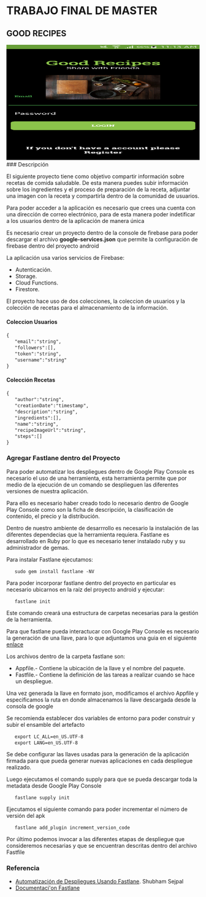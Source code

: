 # TRABAJO FINAL DE MASTER

## GOOD RECIPES
 
<img src="https://github.com/pablorcruh/Good-Recipes/blob/master/repo_assets/login.png" width="550" height="300"/>
### Descripción

El siguiente proyecto tiene como objetivo compartir información sobre recetas de comida saludable.
De esta manera puedes subir información sobre los ingredientes y el proceso de preparación de la receta,
adjuntar una imagen con la receta y compartirla dentro de la comunidad de usuarios.

Para poder acceder a la aplicación es necesario que crees una cuenta con una dirección de correo electrónico,
para de esta manera poder indetificar a los usuarios dentro de la aplicación de manera única

Es necesario crear un proyecto dentro de la console de firebase para poder descargar el archivo **google-services.json**
que permite la configuración de firebase dentro del proyecto android

La aplicación usa varios servicios de Firebase:

* Autenticación.
* Storage.
* Cloud Functions.
* Firestore.

El proyecto hace uso de dos colecciones, la coleccion de usuarios y la colección de recetas para el almacenamiento
de la información.

#### Coleccion Usuarios

```
{ 
   "email":"string",
   "followers":[],
   "token":"string",
   "username":"string"
}

```

#### Colección Recetas

```
{ 
   "author":"string",
   "creationDate":"timestamp",
   "description":"string",
   "ingredients":[],
   "name":"string",
   "recipeImageUrl":"string",
   "steps":[]
}

```

### Agregar Fastlane dentro del Proyecto

Para poder automatizar los despliegues dentro de Google Play Console es necesario el uso de una 
herramienta, esta herramienta permite que por medio de la ejecución de un comando se desplieguen 
las diferentes versiones de nuestra aplicación.

Para ello es necesario haber creado todo lo necesario dentro de Google Play Console como son la
ficha de descripción, la clasificación de contenido, el precio y la distribución.

Dentro de nuestro ambiente de desarrrollo es necesario la instalación de las diferentes dependecias
que la herramienta requiera. Fastlane es desarrollado en Ruby por lo que es necesario tener instalado
ruby y su administrador de gemas.

Para instalar Fastlane ejecutamos:
 ```
    sudo gem install fastlane -NV
 ```
 
 Para poder incorporar fastlane dentro del proyecto en particular es necesario ubicarnos en la raíz
 del proyecto android y ejecutar:
 
 ``` 
    fastlane init
 ```
 Este comando creará una estructura de carpetas necesarias para la gestión de la herramienta.
 
 Para que fastlane pueda interactucar con Google Play Console es necesario la generación de una llave,
 para lo que adjuntamos una guia en el siguiente [enlace](https://www.yudiz.com/fastlane-an-automated-app-deployment-tool-part-1/)
 
 Los archivos dentro de la carpeta fastlane son:
 
 * Appfile.- Contiene la ubicación de la llave y el nombre del paquete.
 * Fastfile.- Contiene la definición de las tareas a realizar cuando se hace un despliegue.
 
 Una vez generada la llave en formato json, modificamos el archivo Appfile y especificamos la ruta
 en donde almacenamos la llave descargada desde la consola de google
 
 Se recomienda establecer dos variables de entorno para poder construir y subir el ensamble del artefacto
 
 ```
    export LC_ALL=en_US.UTF-8
    export LANG=en_US.UTF-8
 ```
 
 Se debe configurar las llaves usadas para la generación de la aplicación firmada para que pueda
 generar nuevas aplicaciones en cada despliegue realizado.
 
 Luego ejecutamos el comando supply para que se pueda descargar toda la metadata desde Google Play
 Console
 
 ```
    fastlane supply init
 ```
  
 Ejecutamos  el siguiente comando para poder incrementar el número de versión del apk 
 
 ```
    fastlane add_plugin increment_version_code
 ```
 
 Por último podemos invocar a las diferentes etapas de despliegue que consideremos necesarias y que se
 encuentran descritas dentro del archivo Fastfile
 
 ### Referencia
 
 * [Automatización de Despliegues Usando Fastlane](https://www.yudiz.com/fastlane-an-automated-app-deployment-tool-part-2/). Shubham Sejpal
 * [Documentaci'on Fastlane](https://fastlane.tools/)
